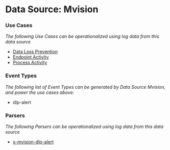 Data Source: Mvision
====================

### Use Cases

_The following Use Cases can be operationalized using log data from this data source_

* [Data Loss Prevention](usecase_data_loss_prevention.md)
* [Endpoint Activity](usecase_endpoint_activity.md)
* [Process Activity](usecase_process_activity.md)


### Event Types

_The following list of Event Types can be generated by Data Source Mvision, and power the use cases above:_

- dlp-alert


### Parsers

_The following Parsers can be operationalized using log data from this data source_

* [s-mvision-dlp-alert](parserContent_s-mvision-dlp-alert.md)
